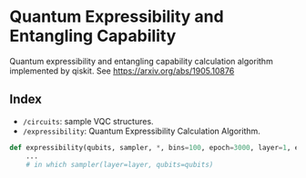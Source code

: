 # Quantum Expressibility and Entangling Capability

Quantum expressibility and entangling capability calculation algorithm implemented by qiskit. See https://arxiv.org/abs/1905.10876

## Index

+ `/circuits`: sample VQC structures.
+ `/expressibility`: Quantum Expressibility Calculation Algorithm.

```python
def expressibility(qubits, sampler, *, bins=100, epoch=3000, layer=1, encode=False, return_detail=False):
    ...
    # in which sampler(layer=layer, qubits=qubits)
```